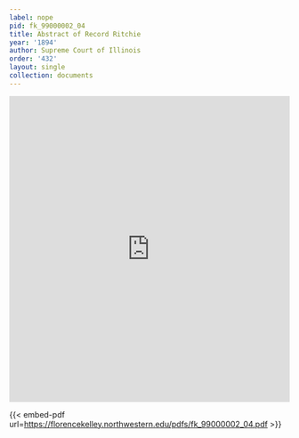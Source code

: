 ```yaml
---
label: nope
pid: fk_99000002_04
title: Abstract of Record Ritchie
year: '1894'
author: Supreme Court of Illinois
order: '432'
layout: single
collection: documents
---
```

<iframe src="https://northwestern.app.box.com/embed/s/kvtcroesdays0xage08ra1ay2lgi7gm1?sortColumn=date&view=list" width="100%" height="550" frameborder="0" allowfullscreen webkitallowfullscreen msallowfullscreen></iframe>


{{< embed-pdf url=https://florencekelley.northwestern.edu/pdfs/fk_99000002_04.pdf >}}